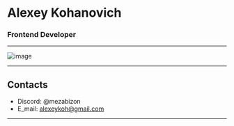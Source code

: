 # Alexey Kohanovich

### Frontend Developer

---

![image](https://alexeykoh.github.io/OpenToWork/assets/images/photo.jpg)

---


## Contacts

-   Discord: @mezabizon
-   E_mail: alexeykoh@gmail.com

---